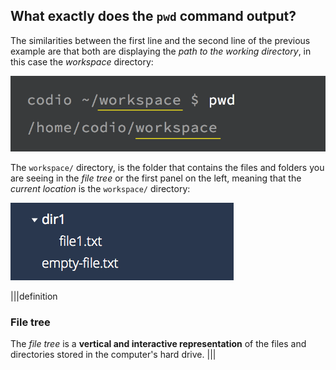 ## What exactly does the `pwd` command output?

The similarities between the first line and the second line of the previous example are that both are displaying the _path to the working directory_, in this case the _workspace_ directory:

![pwd command current](.guides/img/pwd-command-current.png)

The `workspace/` directory, is the folder that contains the files and folders you are seeing in the _file tree_ or the first panel on the left, meaning that the _current location_ is the `workspace/` directory:

![filetree-screenshot](.guides/img/filetree-2.png)

|||definition
### File tree
The _file tree_ is a __vertical and interactive representation__ of the files and directories stored in the computer's hard drive.
|||